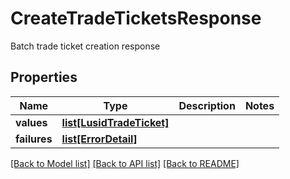 # CreateTradeTicketsResponse

Batch trade ticket creation response

## Properties
Name | Type | Description | Notes
------------ | ------------- | ------------- | -------------
**values** | [**list[LusidTradeTicket]**](LusidTradeTicket.md) |  | 
**failures** | [**list[ErrorDetail]**](ErrorDetail.md) |  | 

[[Back to Model list]](../README.md#documentation-for-models) [[Back to API list]](../README.md#documentation-for-api-endpoints) [[Back to README]](../README.md)


